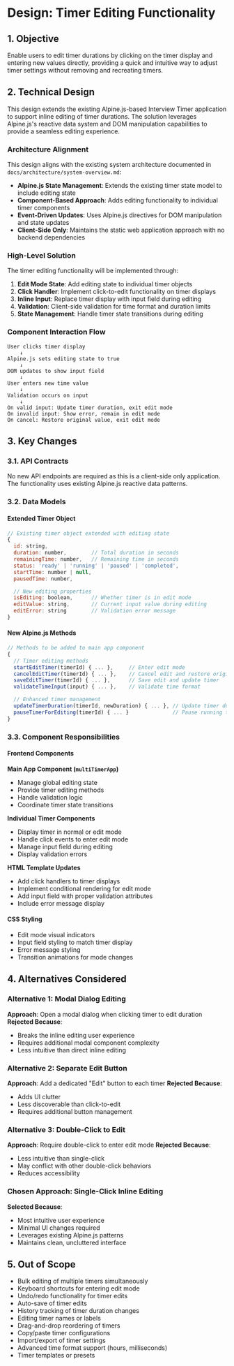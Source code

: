# Design: Timer Editing Functionality

## 1. Objective

Enable users to edit timer durations by clicking on the timer display and entering new values directly, providing a quick and intuitive way to adjust timer settings without removing and recreating timers.

## 2. Technical Design

This design extends the existing Alpine.js-based Interview Timer application to support inline editing of timer durations. The solution leverages Alpine.js's reactive data system and DOM manipulation capabilities to provide a seamless editing experience.

### Architecture Alignment

This design aligns with the existing system architecture documented in `docs/architecture/system-overview.md`:

- **Alpine.js State Management**: Extends the existing timer state model to include editing state
- **Component-Based Approach**: Adds editing functionality to individual timer components
- **Event-Driven Updates**: Uses Alpine.js directives for DOM manipulation and state updates
- **Client-Side Only**: Maintains the static web application approach with no backend dependencies

### High-Level Solution

The timer editing functionality will be implemented through:

1. **Edit Mode State**: Add editing state to individual timer objects
2. **Click Handler**: Implement click-to-edit functionality on timer displays
3. **Inline Input**: Replace timer display with input field during editing
4. **Validation**: Client-side validation for time format and duration limits
5. **State Management**: Handle timer state transitions during editing

### Component Interaction Flow

```
User clicks timer display
    ↓
Alpine.js sets editing state to true
    ↓
DOM updates to show input field
    ↓
User enters new time value
    ↓
Validation occurs on input
    ↓
On valid input: Update timer duration, exit edit mode
On invalid input: Show error, remain in edit mode
On cancel: Restore original value, exit edit mode
```

## 3. Key Changes

### 3.1. API Contracts

No new API endpoints are required as this is a client-side only application. The functionality uses existing Alpine.js reactive data patterns.

### 3.2. Data Models

#### Extended Timer Object

```javascript
// Existing timer object extended with editing state
{
  id: string,
  duration: number,        // Total duration in seconds
  remainingTime: number,   // Remaining time in seconds
  status: 'ready' | 'running' | 'paused' | 'completed',
  startTime: number | null,
  pausedTime: number,

  // New editing properties
  isEditing: boolean,      // Whether timer is in edit mode
  editValue: string,       // Current input value during editing
  editError: string        // Validation error message
}
```

#### New Alpine.js Methods

```javascript
// Methods to be added to main app component
{
  // Timer editing methods
  startEditTimer(timerId) { ... },     // Enter edit mode
  cancelEditTimer(timerId) { ... },    // Cancel edit and restore original
  saveEditTimer(timerId) { ... },      // Save edit and update timer
  validateTimeInput(input) { ... },    // Validate time format

  // Enhanced timer management
  updateTimerDuration(timerId, newDuration) { ... }, // Update timer duration
  pauseTimerForEditing(timerId) { ... }              // Pause running timer for editing
}
```

### 3.3. Component Responsibilities

#### Frontend Components

**Main App Component (`multiTimerApp`)**

- Manage global editing state
- Provide timer editing methods
- Handle validation logic
- Coordinate timer state transitions

**Individual Timer Components**

- Display timer in normal or edit mode
- Handle click events to enter edit mode
- Manage input field during editing
- Display validation errors

**HTML Template Updates**

- Add click handlers to timer displays
- Implement conditional rendering for edit mode
- Add input field with proper validation attributes
- Include error message display

#### CSS Styling

- Edit mode visual indicators
- Input field styling to match timer display
- Error message styling
- Transition animations for mode changes

## 4. Alternatives Considered

### Alternative 1: Modal Dialog Editing

**Approach**: Open a modal dialog when clicking timer to edit duration
**Rejected Because**:

- Breaks the inline editing user experience
- Requires additional modal component complexity
- Less intuitive than direct inline editing

### Alternative 2: Separate Edit Button

**Approach**: Add a dedicated "Edit" button to each timer
**Rejected Because**:

- Adds UI clutter
- Less discoverable than click-to-edit
- Requires additional button management

### Alternative 3: Double-Click to Edit

**Approach**: Require double-click to enter edit mode
**Rejected Because**:

- Less intuitive than single-click
- May conflict with other double-click behaviors
- Reduces accessibility

### Chosen Approach: Single-Click Inline Editing

**Selected Because**:

- Most intuitive user experience
- Minimal UI changes required
- Leverages existing Alpine.js patterns
- Maintains clean, uncluttered interface

## 5. Out of Scope

- Bulk editing of multiple timers simultaneously
- Keyboard shortcuts for entering edit mode
- Undo/redo functionality for timer edits
- Auto-save of timer edits
- History tracking of timer duration changes
- Editing timer names or labels
- Drag-and-drop reordering of timers
- Copy/paste timer configurations
- Import/export of timer settings
- Advanced time format support (hours, milliseconds)
- Timer templates or presets
